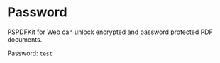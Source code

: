 # Password

PSPDFKit for Web can unlock encrypted and password protected PDF documents.

Password: `test`
